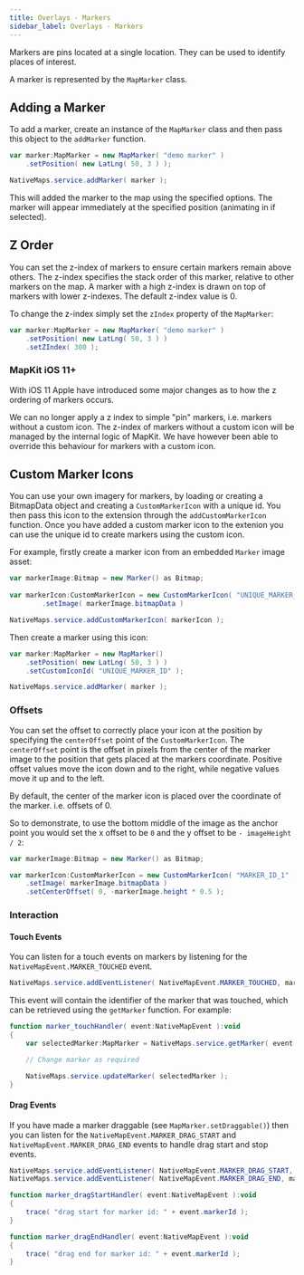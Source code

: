 ```yaml
---
title: Overlays - Markers
sidebar_label: Overlays - Markers
---
```



Markers are pins located at a single location. They can be used to identify places of interest.

A marker is represented by the `MapMarker` class.


## Adding a Marker

To add a marker, create an instance of the `MapMarker` class and then pass this object to the `addMarker` function.

```actionscript
var marker:MapMarker = new MapMarker( "demo marker" )
    .setPosition( new LatLng( 50, 3 ) );

NativeMaps.service.addMarker( marker );
```

This will added the marker to the map using the specified options. The marker will appear immediately at the specified position (animating in if selected).




## Z Order

You can set the z-index of markers to ensure certain markers remain above others. The z-index specifies the stack order of this marker, relative to other markers on the map. A marker with a high z-index is drawn on top of markers with lower z-indexes. The default z-index value is 0.

To change the z-index simply set the `zIndex` property of the `MapMarker`:

```actionscript
var marker:MapMarker = new MapMarker( "demo marker" )
    .setPosition( new LatLng( 50, 3 ) )
    .setZIndex( 300 );
```


### MapKit iOS 11+

With iOS 11 Apple have introduced some major changes as to how the z ordering of markers occurs. 

We can no longer apply a z index to simple "pin" markers, i.e. markers without a custom icon. The z-index of markers without a custom icon will be managed by the internal logic of MapKit. We have however been able to override this behaviour for markers with a custom icon. 





## Custom Marker Icons

You can use your own imagery for markers, by loading or creating a BitmapData object and creating a `CustomMarkerIcon` with a unique id. You then pass this icon to the extension through the `addCustomMarkerIcon` function. Once you have added a custom marker icon to the extenion you can use the unique id to create markers using the custom icon.

For example, firstly create a marker icon from an embedded `Marker` image asset:

```actionscript
var markerImage:Bitmap = new Marker() as Bitmap;
					
var markerIcon:CustomMarkerIcon = new CustomMarkerIcon( "UNIQUE_MARKER_ID" )
        .setImage( markerImage.bitmapData )

NativeMaps.service.addCustomMarkerIcon( markerIcon );
```

Then create a marker using this icon:

```actionscript
var marker:MapMarker = new MapMarker()
    .setPosition( new LatLng( 50, 3 ) )
    .setCustomIconId( "UNIQUE_MARKER_ID" );

NativeMaps.service.addMarker( marker );  
```


### Offsets

You can set the offset to correctly place your icon at the position by specifying the `centerOffset` point of the `CustomMarkerIcon`. The `centerOffset` point is the offset in pixels from the center of the marker image to the position that gets placed at the markers coordinate. Positive offset values move the icon down and to the right, while negative values move it up and to the left. 

By default, the center of the marker icon is placed over the coordinate of the marker. i.e. offsets of 0.

So to demonstrate, to use the bottom middle of the image as the anchor point you would set the x offset to be `0` and the y offset to be `- imageHeight / 2`:

```actionscript
var markerImage:Bitmap = new Marker() as Bitmap;

var markerIcon:CustomMarkerIcon = new CustomMarkerIcon( "MARKER_ID_1" )
    .setImage( markerImage.bitmapData )
    .setCenterOffset( 0, -markerImage.height * 0.5 );
```


### Interaction


#### Touch Events

You can listen for a touch events on markers by listening for the `NativeMapEvent.MARKER_TOUCHED` event.

```actionscript
NativeMaps.service.addEventListener( NativeMapEvent.MARKER_TOUCHED, marker_touchHandler );
```

This event will contain the identifier of the marker that was touched, which can be retrieved using the `getMarker` function. For example:

```actionscript
function marker_touchHandler( event:NativeMapEvent ):void
{
    var selectedMarker:MapMarker = NativeMaps.service.getMarker( event.markerId );

    // Change marker as required

    NativeMaps.service.updateMarker( selectedMarker );
}		
```


#### Drag Events

If you have made a marker draggable (see `MapMarker.setDraggable()`) then you can listen for the `NativeMapEvent.MARKER_DRAG_START` and `NativeMapEvent.MARKER_DRAG_END` events to handle drag start and stop events.

```actionscript
NativeMaps.service.addEventListener( NativeMapEvent.MARKER_DRAG_START, marker_dragStartHandler );
NativeMaps.service.addEventListener( NativeMapEvent.MARKER_DRAG_END, marker_dragEndHandler );

function marker_dragStartHandler( event:NativeMapEvent ):void 
{
    trace( "drag start for marker id: " + event.markerId );
}

function marker_dragEndHandler( event:NativeMapEvent ):void 
{
    trace( "drag end for marker id: " + event.markerId );
}
```



